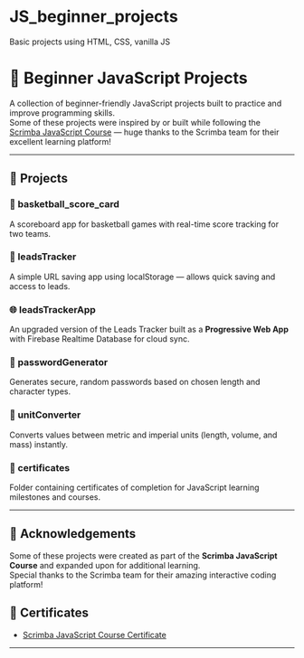 # JS_beginner_projects
Basic projects using HTML, CSS, vanilla JS

# 🎯 Beginner JavaScript Projects

A collection of beginner-friendly JavaScript projects built to practice and improve programming skills.  
Some of these projects were inspired by or built while following the  
[Scrimba JavaScript Course](https://scrimba.com) — huge thanks to the Scrimba team for their excellent learning platform!

---

## 📂 Projects

### 🏀 basketball_score_card  
A scoreboard app for basketball games with real-time score tracking for two teams.

### 🔗 leadsTracker  
A simple URL saving app using localStorage — allows quick saving and access to leads.  

### 🌐 leadsTrackerApp  
An upgraded version of the Leads Tracker built as a **Progressive Web App** with Firebase Realtime Database for cloud sync.

### 🔑 passwordGenerator  
Generates secure, random passwords based on chosen length and character types.

### 📏 unitConverter  
Converts values between metric and imperial units (length, volume, and mass) instantly.

### 📄 certificates  
Folder containing certificates of completion for JavaScript learning milestones and courses.

---

## 🙏 Acknowledgements

Some of these projects were created as part of the **Scrimba JavaScript Course** and expanded upon for additional learning.  
Special thanks to the Scrimba team for their amazing interactive coding platform!

## 📄 Certificates

- [Scrimba JavaScript Course Certificate](certificates\scrimba-js.pdf)  

---